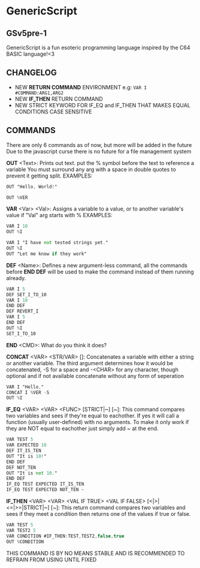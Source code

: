 # GenericScript 
## GSv5pre-1
GenericScript is a fun esoteric programming language inspired by the C64 BASIC language!<3

## CHANGELOG
- NEW **RETURN COMMAND** ENVIRONMENT e.g: `VAR I #COMMAND:ARG1,ARG2`
- NEW **IF_THEN** RETURN COMMAND
- NEW STRICT KEYWORD FOR IF_EQ and IF_THEN THAT MAKES EQUAL CONDITIONS CASE SENSITIVE

## COMMANDS
There are only 6 commands as of now, but more will be added in the future
Due to the javascript curse there is no future for a file management system

**OUT** \<Text\>: Prints out text. put the % symbol before the text to reference a variable
You must surround any arg with a space in double quotes to prevent it getting split.
EXAMPLES:
```gs
OUT "Hello, World!"
```
```gs
OUT %VER
```

**VAR** \<Var\> \<Val\>: Assigns a variable to a value, or to another variable's value if "Val" arg starts with %
EXAMPLES:
```gs
VAR I 10
OUT %I
```
```gs
VAR I "I have not tested strings yet."
OUT %I
OUT "Let me know if they work"
```

**DEF** \<Name\>: Defines a new argument-less command, all the commands before **END DEF** will be used to make the command instead of them running already.
```gs
VAR I 5
DEF SET_I_TO_10
VAR I 10
END DEF
DEF REVERT_I
VAR I 5
END DEF
OUT %I
SET_I_TO_10

```

**END** \<CMD\>: What do you think it does?

**CONCAT** \<VAR\> \<STR/VAR\> []: Concatenates a variable with either a string or another variable. The third argument determines how it would be concatenated,
\-S for a space and \-\<CHAR\> for any character, though optional and if not available concatenate without any form of seperation
```gs
VAR I "Hello,"
CONCAT I %VER -S
OUT %I
```

**IF_EQ** \<VAR\> \<VAR\> \<FUNC\> \[STRICT|~\] \[~\]: This command compares two variables and sees if they're equal to eachother. If yes it will call a function (usually user-defined) with no arguments. To make it only work if they are NOT equal to eachother just simply add ~ at the end.
```gs
VAR TEST 5
VAR EXPECTED 10
DEF IT_IS_TEN
OUT "It is 10!"
END DEF
DEF NOT_TEN
OUT "It is not 10."
END DEF
IF_EQ TEST EXPECTED IT_IS_TEN
IF_EQ TEST EXPECTED NOT_TEN ~
```
**IF_THEN** \<VAR\> \<VAR\> \<VAL IF TRUE\> \<VAL IF FALSE\> \[<|>|<=|>=|STRICT\|~] \[~\]: This return command compares two variables and sees if they meet a condition then returns one of the values if true or false.
```gs
VAR TEST 5
VAR TEST2 5
VAR CONDITION #IF_THEN:TEST,TEST2,false,true
OUT %CONDITION
```
THIS COMMAND IS BY NO MEANS STABLE AND IS RECOMMENDED TO REFRAIN FROM USING UNTIL FIXED
